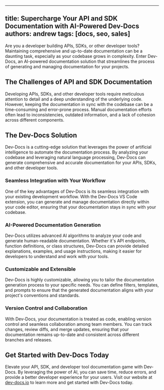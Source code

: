 
  
---
title: Supercharge Your API and SDK Documentation with AI-Powered Dev-Docs
authors: andrew
tags: [docs, seo, sales]
---

Are you a developer building APIs, SDKs, or other developer tools? Maintaining comprehensive and up-to-date documentation can be a daunting task, especially as your codebase grows in complexity. Enter Dev-Docs, an AI-powered documentation solution that streamlines the process of generating and managing documentation for your projects.

## The Challenges of API and SDK Documentation

Developing APIs, SDKs, and other developer tools require meticulous attention to detail and a deep understanding of the underlying code. However, keeping the documentation in sync with the codebase can be a time-consuming and error-prone process. Manual documentation efforts often lead to inconsistencies, outdated information, and a lack of cohesion across different components.

## The Dev-Docs Solution

Dev-Docs is a cutting-edge solution that leverages the power of artificial intelligence to automate the documentation process. By analyzing your codebase and leveraging natural language processing, Dev-Docs can generate comprehensive and accurate documentation for your APIs, SDKs, and other developer tools.

### Seamless Integration with Your Workflow

One of the key advantages of Dev-Docs is its seamless integration with your existing development workflow. With the Dev-Docs VS Code extension, you can generate and manage documentation directly within your code editor, ensuring that your documentation stays in sync with your codebase.

### AI-Powered Documentation Generation

Dev-Docs utilizes advanced AI algorithms to analyze your code and generate human-readable documentation. Whether it's API endpoints, function definitions, or class structures, Dev-Docs can provide detailed explanations, examples, and usage instructions, making it easier for developers to understand and work with your tools.

### Customizable and Extensible

Dev-Docs is highly customizable, allowing you to tailor the documentation generation process to your specific needs. You can define filters, templates, and prompts to ensure that the generated documentation aligns with your project's conventions and standards.

### Version Control and Collaboration

With Dev-Docs, your documentation is treated as code, enabling version control and seamless collaboration among team members. You can track changes, review diffs, and merge updates, ensuring that your documentation remains up-to-date and consistent across different branches and releases.

## Get Started with Dev-Docs Today

Elevate your API, SDK, and developer tool documentation game with Dev-Docs. By leveraging the power of AI, you can save time, reduce errors, and provide a better developer experience for your users. Visit our website at [dev-docs.io](https://dev-docs.io) to learn more and get started with Dev-Docs today.
  
  
